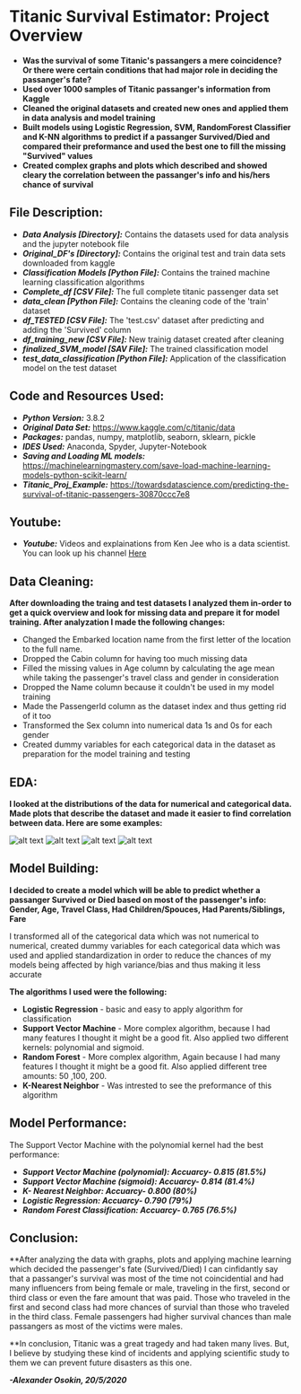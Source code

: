 # Titanic Survival Estimator: Project Overview #
* **Was the survival of some Titanic's passangers a mere coincidence? Or there were certain conditions that had major role in deciding the passanger's fate?**
* **Used over 1000 samples of Titanic passanger's information from Kaggle**
* **Cleaned the original datasets and created new ones and applied them in data analysis and model training**
* **Built models using Logistic Regression, SVM, RandomForest Classifier and K-NN algorithms to predict if a passanger Survived/Died and  compared their preformance and used the best one to fill the missing "Survived" values**
* **Created complex graphs and plots which described and showed cleary the correlation between the passanger's info and his/hers chance of survival** 

## File Description:
* ***Data Analysis [Directory]:*** Contains the datasets used for data analysis and the jupyter notebook file
* ***Original_DF's [Directory]:*** Contains the original test and train data sets downloaded from kaggle
* ***Classification Models [Python File]:*** Contains the trained machine learning classification algorithms 
* ***Complete_df [CSV File]:*** The full complete titanic passenger data set
* ***data_clean [Python File]:*** Contains the cleaning code of the 'train' dataset
* ***df_TESTED [CSV File]:*** The 'test.csv' dataset after predicting and adding the 'Survived' column
* ***df_training_new [CSV File]:*** New trainig dataset created after cleaning
* ***finalized_SVM_model [SAV File]:*** The trained classification model
* ***test_data_classification [Python File]:*** Application of the classification model on the test dataset

## Code and Resources Used:
* ***Python Version:*** 3.8.2
* ***Original Data Set:*** <https://www.kaggle.com/c/titanic/data>
* ***Packages:*** pandas, numpy, matplotlib, seaborn, sklearn, pickle
* ***IDES Used:*** Anaconda, Spyder, Jupyter-Notebook
* ***Saving and Loading ML models:*** <https://machinelearningmastery.com/save-load-machine-learning-models-python-scikit-learn/>
* ***Titanic_Proj_Example:*** <https://towardsdatascience.com/predicting-the-survival-of-titanic-passengers-30870ccc7e8>

## Youtube:
* ***Youtube:*** Videos and explainations from Ken Jee who is a data scientist. You can look up his channel [Here](https://www.youtube.com/channel/UCiT9RITQ9PW6BhXK0y2jaeg)

## Data Cleaning:
**After downloading the traing and test datasets I analyzed them in-order to get a quick overview and look for missing data and prepare it for model training. After analyzation I made the following changes:**
* Changed the Embarked location name from the first letter of the location to the full name.
* Dropped the Cabin column for having too much missing data
* Filled the missing values in Age column by calculating the age mean while taking the passenger's travel class and gender in consideration
* Dropped the Name column because it couldn't be used in my model training
* Made the PassengerId column as the dataset index and thus getting rid of it too
* Transformed the Sex column into numerical data 1s and 0s for each gender 
* Created dummy variables for each categorical data in the dataset as preparation for the model training and testing

## EDA:
**I looked at the distributions of the data for numerical and categorical data. Made plots that describe the dataset and made it easier to find correlation between data. Here are some examples:**

![alt text][plot1] ![alt text][plot2]
![alt text][plot3] ![alt text][plot4]


[plot1]: https://github.com/AlexOsokin97/titanic_casualties_proj/blob/master/Data_Analysis/corrHeatmap.png "CorrHeatmap"
[plot2]: https://github.com/AlexOsokin97/titanic_casualties_proj/blob/master/Data_Analysis/MaleFemaleSurvived.png "MaleFemaleSurvived"
[plot3]: https://github.com/AlexOsokin97/titanic_casualties_proj/blob/master/Data_Analysis/grid.png "Survivals/Casualties in classes"
[plot4]: https://github.com/AlexOsokin97/titanic_casualties_proj/blob/master/Data_Analysis/fig.png "Survivals/Deaths in each gender "

## Model Building:
**I decided to create a model which will be able to predict whether a passanger Survived or Died based on most of the passenger's info: Gender, Age, Travel Class, Had Children/Spouces, Had Parents/Siblings, Fare**

I transformed all of the categorical data which was not numerical to numerical, created dummy variables for each categorical data which was used and applied standardization in order to reduce the chances of my models being affected by high variance/bias and thus making it less accurate

**The algorithms I used were the following:**
* **Logistic Regression** - basic and easy to apply algorithm for classification
* **Support Vector Machine** - More complex algorithm, because I had many features I thought it might be a good fit. Also applied two different kernels: polynomial and sigmoid.
* **Random Forest** - More complex algorithm, Again because I had many features I thought it might be a good fit. Also applied different tree amounts: 50 ,100, 200.
* **K-Nearest Neighbor** - Was intrested to see the preformance of this algorithm

## Model Performance:
The Support Vector Machine with the polynomial kernel had the best performance:

* ***Support Vector Machine (polynomial): Accuarcy- 0.815 (81.5%)*** 
* ***Support Vector Machine (sigmoid): Accuarcy- 0.814 (81.4%)*** 
* ***K- Nearest Neighbor: Accuarcy- 0.800 (80%)***
* ***Logistic Regression: Accuarcy- 0.790 (79%)*** 
* ***Random Forest Classification: Accuarcy- 0.765 (76.5%)*** 

## Conclusion:
**After analyzing the data with graphs, plots and applying machine learning which decided the passenger's fate (Survived/Died) I can cinfidantly say that a passanger's survival was most of the time not coincidential and had many influencers from being female or male, traveling in the first, second or third class or even the fare amount that was paid. Those who traveled in the first and second class had more chances of survial than those who traveled in the third class. Female passengers had higher survival chances than male passangers as most of the victims were males. 

**In conclusion, Titanic was a great tragedy and had taken many lives. But, I believe by studying these kind of incidents and applying scientific study to them we can prevent future disasters as this one.

***-Alexander Osokin, 20/5/2020***
